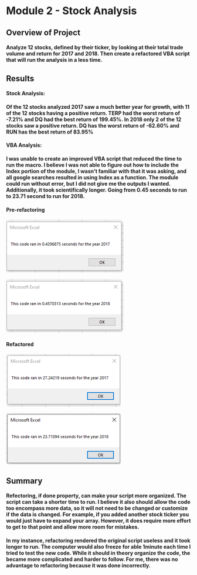 # Module 2 - Stock Analysis

## Overview of Project

#### Analyze 12 stocks, defined by their ticker, by looking at their total trade volume and return for 2017 and 2018. Then create a refactored VBA script that will run the analysis in a less time. 


## Results

#### Stock Analysis:

#### Of the 12 stocks analyzed 2017 saw a much better year for growth, with 11 of the 12 stocks having a positive return. TERP had the worst return of -7.21% and DQ had the best return of 199.45%. In 2018 only 2 of the 12 stocks saw a positive return. DQ has the worst return of -62.60% and RUN has the best return of 83.95%

#### VBA Analysis:

#### I was unable to create an improved VBA script that reduced the time to run the macro. I believe I was not able to figure out how to include the Index portion of the module, I wasn’t familiar with that it was asking, and all google searches resulted in using Index as a function. The module could run without error, but I did not give me the outputs I wanted. Additionally, it took scientifically longer. Going from 0.45 seconds to run to 23.71 second to run for 2018.

#### **Pre-refactoring**

![stacked_launch_outcomes](https://github.com/charlieburd/stock-analysis/blob/master/VBA_2017.png)


![stacked_launch_outcomes](https://github.com/charlieburd/stock-analysis/blob/master/VBA_2018.png)

#### **Refactored**

![stacked_launch_outcomes](https://github.com/charlieburd/stock-analysis/blob/master/VBA_2017_refactored.png)

![stacked_launch_outcomes](https://github.com/charlieburd/stock-analysis/blob/master/VBA_2018_refactored.png)

## Summary

#### Refectoring, if done property, can make your script more organized. The script can take a shorter time to run. I believe it also should allow the code too encompass more data, so it will not need to be changed or customize if the data is changed. For example, if you added another stock ticker you would just have to expand your array. However, it does require more effort to get to that point and allow more room for mistakes.
#### In my instance, refactoring rendered  the original script useless and it took longer to run. The computer would also freeze for able 1minute each time I tried to test the new code. While it should in theory organize the code, the became more complicated and harder to follow. For me, there was no advantage to refactoring because it was done incorrectly.










